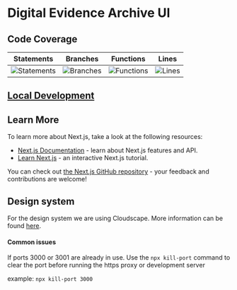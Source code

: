 # Digital Evidence Archive UI

## Code Coverage

| Statements                                                                                   | Branches                                                                                 | Functions                                                                                  | Lines                                                                              |
| -------------------------------------------------------------------------------------------- | ---------------------------------------------------------------------------------------- | ------------------------------------------------------------------------------------------ | ---------------------------------------------------------------------------------- |
| ![Statements](https://img.shields.io/badge/statements-92%25-brightgreen.svg?style=flat) | ![Branches](https://img.shields.io/badge/branches-81.34%25-yellow.svg?style=flat) | ![Functions](https://img.shields.io/badge/functions-92.14%25-brightgreen.svg?style=flat) | ![Lines](https://img.shields.io/badge/lines-92.54%25-brightgreen.svg?style=flat) |

## [Local Development](/docs/LOCALDEV.md)

## Learn More

To learn more about Next.js, take a look at the following resources:

- [Next.js Documentation](https://nextjs.org/docs) - learn about Next.js features and API.
- [Learn Next.js](https://nextjs.org/learn) - an interactive Next.js tutorial.

You can check out [the Next.js GitHub repository](https://github.com/vercel/next.js/) - your feedback and contributions are welcome!

## Design system

For the design system we are using Cloudscape. More information can be found [here](https://cloudscape.design/).

#### Common issues

If ports 3000 or 3001 are already in use. Use the `npx kill-port` command to clear the port before running the https proxy or development server

example: `npx kill-port 3000`